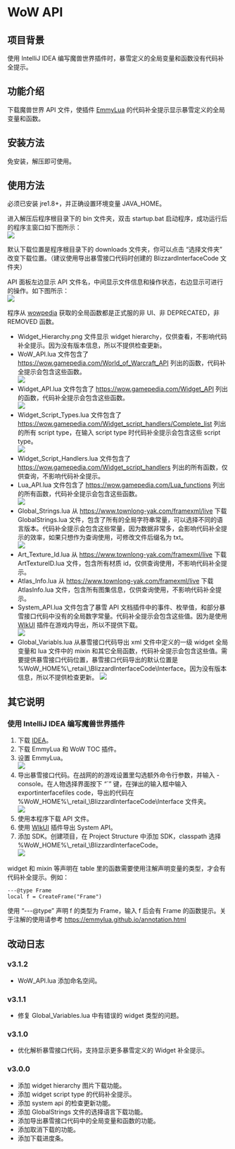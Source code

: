 # WoW API
## 项目背景
使用 IntelliJ IDEA 编写魔兽世界插件时，暴雪定义的全局变量和函数没有代码补全提示。

## 功能介绍
下载魔兽世界 API 文件，使插件 [EmmyLua](https://plugins.jetbrains.com/plugin/9768-emmylua/) 的代码补全提示显示暴雪定义的全局变量和函数。

## 安装方法
免安装，解压即可使用。

## 使用方法
必须已安装 jre1.8+，并正确设置环境变量 JAVA_HOME。

进入解压后程序根目录下的 bin 文件夹，双击 startup.bat 启动程序，成功运行后的程序主窗口如下图所示：  
![](https://github.com/czy211/picture-library/blob/master/resources/wow-api/Main%20Window.png)

默认下载位置是程序根目录下的 downloads 文件夹，你可以点击 “选择文件夹” 改变下载位置。（建议使用导出暴雪接口代码时创建的 BlizzardInterfaceCode 文件夹）

API 面板左边显示 API 文件名，中间显示文件信息和操作状态，右边显示可进行的操作。如下图所示：  
![](https://github.com/czy211/picture-library/blob/master/resources/wow-api/Download.png)

程序从 [wowpedia](https://wow.gamepedia.com/) 获取的全局函数都是正式服的非 UI、非 DEPRECATED，非 REMOVED 函数。
- Widget_Hierarchy.png 文件显示 widget hierarchy，仅供查看，不影响代码补全提示。因为没有版本信息，所以不提供检查更新。
- WoW_API.lua 文件包含了 <https://wow.gamepedia.com/World_of_Warcraft_API> 列出的函数，代码补全提示会包含这些函数。  
![](https://github.com/czy211/picture-library/blob/master/resources/wow-api/WoW%20API.png)
- Widget_API.lua 文件包含了 <https://wow.gamepedia.com/Widget_API> 列出的函数，代码补全提示会包含这些函数。  
![](https://github.com/czy211/picture-library/blob/master/resources/wow-api/Widget%20API.png)
- Widget_Script_Types.lua 文件包含了 <https://wow.gamepedia.com/Widget_script_handlers/Complete_list> 列出的所有 script type，在输入 script type 时代码补全提示会包含这些 script type。  
![](https://github.com/czy211/picture-library/blob/master/resources/wow-api/Script%20Type.png)
- Widget_Script_Handlers.lua 文件包含了 <https://wow.gamepedia.com/Widget_script_handlers> 列出的所有函数，仅供查询，不影响代码补全提示。
- Lua_API.lua 文件包含了 <https://wow.gamepedia.com/Lua_functions> 列出的所有函数，代码补全提示会包含这些函数。  
![](https://github.com/czy211/picture-library/blob/master/resources/wow-api/Lua%20API.png)
- Global_Strings.lua 从 <https://www.townlong-yak.com/framexml/live> 下载 GlobalStrings.lua 文件，包含了所有的全局字符串常量，可以选择不同的语言版本。代码补全提示会包含这些常量，因为数据非常多，会影响代码补全提示的效率，如果只想作为查询使用，可修改文件后缀名为 txt。  
![](https://github.com/czy211/picture-library/blob/master/resources/wow-api/Global%20Strings.png)
- Art_Texture_Id.lua 从 <https://www.townlong-yak.com/framexml/live> 下载 ArtTextureID.lua 文件，包含所有材质 id，仅供查询使用，不影响代码补全提示。
- Atlas_Info.lua 从 <https://www.townlong-yak.com/framexml/live> 下载 AtlasInfo.lua 文件，包含所有图集信息，仅供查询使用，不影响代码补全提示。
- System_API.lua 文件包含了暴雪 API 文档插件中的事件、枚举值，和部分暴雪接口代码中没有的全局数字常量。代码补全提示会包含这些值。因为是使用 [WlkUI](https://github.com/czy211/wlk-ui) 插件在游戏内导出，所以不提供下载。  
![](https://github.com/czy211/picture-library/blob/master/resources/wow-api/System%20API.png)
- Global_Variabls.lua 从暴雪接口代码导出 xml 文件中定义的一级 widget 全局变量和 lua 文件中的 mixin 和其它全局函数，代码补全提示会包含这些值。需要提供暴雪接口代码位置，暴雪接口代码导出的默认位置是 %WoW_HOME%\\_retail\_\BlizzardInterfaceCode\Interface。因为没有版本信息，所以不提供检查更新。 
![](https://github.com/czy211/picture-library/blob/master/resources/wow-api/Global%20Variables.png)

## 其它说明
### 使用 IntelliJ IDEA 编写魔兽世界插件
1. 下载 [IDEA](https://www.jetbrains.com/idea/)。
2. 下载 EmmyLua 和 WoW TOC 插件。
3. 设置 EmmyLua。  
![](https://github.com/czy211/picture-library/blob/master/resources/wow-api/EmmyLua%20Setting.png)
4. 导出暴雪接口代码。在战网的的游戏设置里勾选额外命令行参数，并输入 -console。在人物选择界面按下 “\`” 键，在弹出的输入框中输入 exportinterfacefiles code，导出的代码在 %WoW_HOME%\\_retail\_\BlizzardInterfaceCode\Interface 文件夹。  
![](https://github.com/czy211/picture-library/blob/master/resources/wow-api/Console.png)
5. 使用本程序下载 API 文件。
6. 使用 [WlkUI](https://github.com/czy211/wlk-ui) 插件导出 System API。
7. 添加 SDK。创建项目，在 Project Structure 中添加 SDK，classpath 选择 %WoW_HOME%\\_retail\_\BlizzardInterfaceCode。  
![](https://github.com/czy211/picture-library/blob/master/resources/wow-api/SDK.png)

widget 和 mixin 等声明在 table 里的函数需要使用注解声明变量的类型，才会有代码补全提示。例如：
```
---@type Frame
local f = CreateFrame("Frame")
```
使用 “---@type” 声明 f 的类型为 Frame，输入 f 后会有 Frame 的函数提示。关于注解的使用请参考 <https://emmylua.github.io/annotation.html>

## 改动日志
### v3.1.2
- WoW_API.lua 添加命名空间。
### v3.1.1
- 修复 Global_Variables.lua 中有错误的 widget 类型的问题。
### v3.1.0
- 优化解析暴雪接口代码，支持显示更多暴雪定义的 Widget 补全提示。
### v3.0.0
- 添加 widget hierarchy 图片下载功能。
- 添加 widget script type 的代码补全提示。
- 添加 system api 的检查更新功能。
- 添加 GlobalStrings 文件的选择语言下载功能。
- 添加导出暴雪接口代码中的全局变量和函数的功能。
- 添加取消下载的功能。
- 添加下载进度条。
